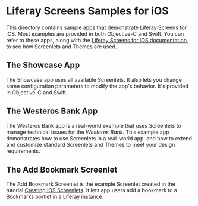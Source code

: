 # Liferay Screens Samples for iOS

This directory contains sample apps that demonstrate Liferay Screens for iOS. Most examples are provided in both Objective-C and Swift. You can refer to these apps, along with the [Liferay Screens for iOS documentation](https://dev.liferay.com/develop/tutorials/-/knowledge_base/6-2/ios-apps-with-liferay-screens), to see how Screenlets and Themes are used. 

## The Showcase App

The Showcase app uses all available Screenlets. It also lets you change some configuration parameters to modify the app's behavior. It's provided in Objective-C and Swift. 

## The Westeros Bank App

The Westeros Bank app is a real-world example that uses Screenlets to manage technical issues for the *Westeros Bank*. This example app demonstrates how to use Screenlets in a real-world app, and how to extend and customize standard Screenlets and Themes to meet your design requirements.

## The Add Bookmark Screenlet

The Add Bookmark Screenlet is the example Screenlet created in the tutorial [Creating iOS Screenlets](https://dev.liferay.com/develop/tutorials/-/knowledge_base/6-2/creating-ios-screenlets). It lets app users add a bookmark to a Bookmarks portlet in a Liferay instance. 
